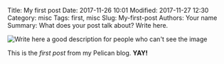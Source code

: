 Title: My first post
Date: 2017-11-26 10:01
Modified: 2017-11-27 12:30
Category: misc
Tags: first, misc
Slug: My-first-post
Authors: Your name
Summary: What does your post talk about? Write here.


![Write here a good description for people who can't see the image]({static}/images/springlogo.jpg)



This is the *first post* from my Pelican blog. **YAY!**


